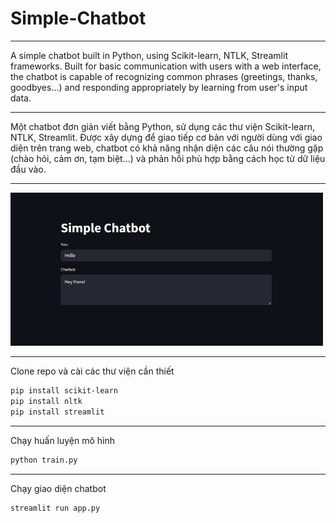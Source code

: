 # Simple-Chatbot
---
A simple chatbot built in Python, using Scikit-learn, NTLK, Streamlit frameworks. Built for basic communication with users with a web interface, the chatbot is capable of recognizing common phrases (greetings, thanks, goodbyes...) and responding appropriately by learning from user's input data.

---
Một chatbot đơn giản viết bằng Python, sử dụng các thư viện Scikit-learn, NTLK, Streamlit. Được xây dựng để giao tiếp cơ bản với người dùng với giao diện trên trang web, chatbot có khả năng nhận diện các câu nói thường gặp (chào hỏi, cảm ơn, tạm biệt...) và phản hồi phù hợp bằng cách học từ dữ liệu đầu vào. 

---
<img src="Simple-Chatbot/demo/Pasted image.png" alt="Login" width="500"/>

---
Clone repo và cài các thư viện cần thiết
```bash
pip install scikit-learn
pip install nltk
pip install streamlit
```
---
Chạy huấn luyện mô hình
```bash
python train.py
```
---
Chạy giao diện chatbot
```bash
streamlit run app.py
```
